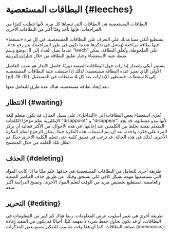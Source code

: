 # البطاقات المستعصية {#leeches}

<!-- toc -->

البطاقات المستعصية هي البطاقات التي تنساها كل مرة. لأنها تتطلب كثيرًا من المراجعات،
فإنها تأخذ وقتًا أكثر من البطاقات الأخرى.

يستطيع أنكي مساعدتك على التعرف على البطاقات المستعصية. في كل مرة «تسقط» فيها
بطاقة مراجعة (تفشل في تذكرها عندما تكون في طور المراجعة)، يتم رفع عداد.
عندما يصل العداد إلى 8، يوضع وسم “leech” على الملحوظة، وتُعلَّق البطاقة.
يمكن ضبط عتبة الاستعصاء وخيار تعليق البطاقة من خلال [خيارات الرزمة](deck-options.md).

يستمر أنكي بإصدار إنذارات حول البطاقات الصعبة دوريًا. فاصل الإنذار هو نصف الفاصل الأولي
الذي تعتبر عنده البطاقة مستعصية. لذلك إذا ضبطت عتبة البطاقات المستعصية إلى 8 سقطات،
فستظهر الإنذارات بعد كل 4 سقطات في المستقبل. (12، 16، إلخ)

بعد إيجاد بطاقة مستعصية، هناك عدة طرق للتعامل معها.

## الانتظار {#waiting}

يُعزى استعصاء بعض البطاقات إلى «التداخل». على سبيل المثال، قد يكون متعلم
للغة الإنكليزية تعلم مؤخرًا الكلمات "disappoint" و "disappear".
لأنها تبدو متشابهة، قد يجد المتعلم نفسه يخلط بين الكلمتين عند إجابتها. في هذه الأحوال،
من الأكثر فعالية أن يركز المرء على فكرة واحدة. بعد أن يتم استيعاب هذه الفكرة جيدًا، يمكن
الرجوع لتعلم الفكرة الأخرى. لذلك في هذه الحالة، قد ترغب في تعليق كلمة حتى تتعلم
الكلمة الأخرى جيدًا، ثم تفعّل تلك الكلمة من خلال المتصفح.

## الحذف {#deleting}

طريقة أخرى للتعامل من البطاقات المستعصية هي حذفها. فكر مليًا ما إذا كانت المواد
التي تستصعبها مهمة بشكل كافي لكي تستحق وقتك. عن طريق حذف العناصر الصعبة والغامضة،
تستطيع تخصيص مزيد من الوقت لتعلم المواد الأخرى، وتصبح الدراسة أكثر متعة.

## التحرير {#editing}

طريقة أخرى هي تغيير أسلوب عرض المعلومات. ربما هناك كم كبير من المعلومات في البطاقات،
أو قد تكون تحاول حفظ شيء لا تفهمه كليًا. أحيانًا قد يكون من المفيد إعادة صياغة البطاقات.
كما أن هذا وقت مناسب للتفكير بصنع بعض المذكِّرات (mnemonics).
